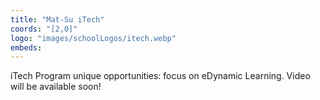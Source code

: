```yaml
---
title: "Mat-Su iTech"
coords: "[2,0]"
logo: "images/schoolLogos/itech.webp"
embeds: 
---
```


iTech Program unique opportunities: focus on eDynamic Learning.  Video will be available soon!
